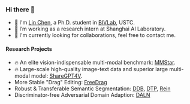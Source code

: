 ### Hi there 👋

- 🌱 I'm [Lin Chen](https://lin-chen.site/), a Ph.D. student in [BIVLab](https://bivlab123.github.io/), USTC.
- 🔭 I’m working as a research intern at Shanghai AI Laboratory.
- 💬 I'm currently looking for collaborations, feel free to contact me.

#### Research Projects
* 🔥 An elite vision-indispensable multi-modal benchmark: [MMStar](https://mmstar-benchmark.github.io/).
* 🔥 Large-scale high-quality image-text data and superior large multi-modal model: [ShareGPT4V](https://sharegpt4v.github.io/).
* More Stable "Drag" Editing: [FreeDrag](https://lin-chen.site/projects/freedrag/)
* Robust & Transferable Semantic Segmentation: [DDB](https://github.com/xiaoachen98/DDB), [DTP](https://github.com/w1oves/DTP), [Rein](https://github.com/w1oves/Rein)
* Discriminator-free Adversarial Domain Adaption: [DALN](https://github.com/xiaoachen98/DALN)

<!--
**xiaoachen98/xiaoachen98** is a ✨ _special_ ✨ repository because its `README.md` (this file) appears on your GitHub profile.

Here are some ideas to get you started:

- 🔭 I’m currently working on ...
- 🌱 I’m currently learning ...
- 👯 I’m looking to collaborate on ...
- 🤔 I’m looking for help with ...
- 💬 Ask me about ...
- 📫 How to reach me: ...
- 😄 Pronouns: ...
- ⚡ Fun fact: ...
-->
